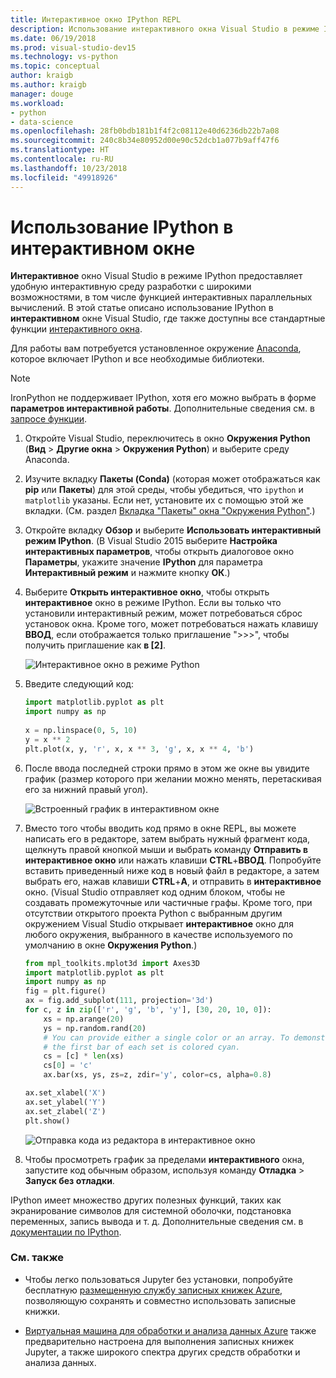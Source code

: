 ```yaml
---
title: Интерактивное окно IPython REPL
description: Использование интерактивного окна Visual Studio в режиме IPython для интерактивной среды разработки с широкими возможностями, в том числе функцией интерактивных параллельных вычислений.
ms.date: 06/19/2018
ms.prod: visual-studio-dev15
ms.technology: vs-python
ms.topic: conceptual
author: kraigb
ms.author: kraigb
manager: douge
ms.workload:
- python
- data-science
ms.openlocfilehash: 28fb0bdb181b1f4f2c08112e40d6236db22b7a08
ms.sourcegitcommit: 240c8b34e80952d00e90c52dcb1a077b9aff47f6
ms.translationtype: HT
ms.contentlocale: ru-RU
ms.lasthandoff: 10/23/2018
ms.locfileid: "49918926"
---
```

# <a name="use-ipython-in-the-interactive-window"></a>Использование IPython в интерактивном окне

**Интерактивное** окно Visual Studio в режиме IPython предоставляет удобную интерактивную среду разработки с широкими возможностями, в том числе функцией интерактивных параллельных вычислений. В этой статье описано использование IPython в **интерактивном** окне Visual Studio, где также доступны все стандартные функции [интерактивного окна](python-interactive-repl-in-visual-studio.md).

Для работы вам потребуется установленное окружение [Anaconda](https://www.continuum.io), которое включает IPython и все необходимые библиотеки.

> [!Note]
> IronPython не поддерживает IPython, хотя его можно выбрать в форме **параметров интерактивной работы**. Дополнительные сведения см. в [запросе функции](https://github.com/Microsoft/PTVS/issues/84).

1. Откройте Visual Studio, переключитесь в окно **Окружения Python** (**Вид** > **Другие окна** > **Окружения Python**) и выберите среду Anaconda.

2. Изучите вкладку **Пакеты (Conda)** (которая может отображаться как **pip** или **Пакеты**) для этой среды, чтобы убедиться, что `ipython` и `matplotlib` указаны. Если нет, установите их с помощью этой же вкладки. (См. раздел [Вкладка "Пакеты" окна "Окружения Python"](python-environments-window-tab-reference.md).)

3. Откройте вкладку **Обзор** и выберите **Использовать интерактивный режим IPython**. (В Visual Studio 2015 выберите **Настройка интерактивных параметров**, чтобы открыть диалоговое окно **Параметры**, укажите значение **IPython** для параметра **Интерактивный режим** и нажмите кнопку **ОК**.)

4. Выберите **Открыть интерактивное окно**, чтобы открыть **интерактивное** окно в режиме IPython. Если вы только что установили интерактивный режим, может потребоваться сброс установок окна. Кроме того, может потребоваться нажать клавишу **ВВОД**, если отображается только приглашение ">>>", чтобы получить приглашение как **в [2]**.

    ![Интерактивное окно в режиме Python](media/ipython-repl-03.png)

5. Введите следующий код:

   ```python
   import matplotlib.pyplot as plt
   import numpy as np
  
   x = np.linspace(0, 5, 10)
   y = x ** 2
   plt.plot(x, y, 'r', x, x ** 3, 'g', x, x ** 4, 'b')
   ```

6. После ввода последней строки прямо в этом же окне вы увидите график (размер которого при желании можно менять, перетаскивая его за нижний правый угол).

    ![Встроенный график в интерактивном окне](media/ipython-repl-04.png)

7. Вместо того чтобы вводить код прямо в окне REPL, вы можете написать его в редакторе, затем выбрать нужный фрагмент кода, щелкнуть правой кнопкой мыши и выбрать команду **Отправить в интерактивное окно** или нажать клавиши **CTRL**+**ВВОД**. Попробуйте вставить приведенный ниже код в новый файл в редакторе, а затем выбрать его, нажав клавиши **CTRL**+**A**, и отправить в **интерактивное** окно. (Visual Studio отправляет код одним блоком, чтобы не создавать промежуточные или частичные графы. Кроме того, при отсутствии открытого проекта Python с выбранным другим окружением Visual Studio открывает **интерактивное** окно для любого окружения, выбранного в качестве используемого по умолчанию в окне **Окружения Python**.)

    ```python
    from mpl_toolkits.mplot3d import Axes3D
    import matplotlib.pyplot as plt
    import numpy as np
    fig = plt.figure()
    ax = fig.add_subplot(111, projection='3d')
    for c, z in zip(['r', 'g', 'b', 'y'], [30, 20, 10, 0]):
        xs = np.arange(20)
        ys = np.random.rand(20)
        # You can provide either a single color or an array. To demonstrate this,
        # the first bar of each set is colored cyan.
        cs = [c] * len(xs)
        cs[0] = 'c'
        ax.bar(xs, ys, zs=z, zdir='y', color=cs, alpha=0.8)

    ax.set_xlabel('X')
    ax.set_ylabel('Y')
    ax.set_zlabel('Z')
    plt.show()
    ```

    ![Отправка кода из редактора в интерактивное окно](media/ipython-repl-05.png)

8. Чтобы просмотреть график за пределами **интерактивного** окна, запустите код обычным образом, используя команду **Отладка** > **Запуск без отладки**.

IPython имеет множество других полезных функций, таких как экранирование символов для системной оболочки, подстановка переменных, запись вывода и т. д. Дополнительные сведения см. в [документации по IPython](http://ipython.org/documentation.html).

### <a name="see-also"></a>См. также

- Чтобы легко пользоваться Jupyter без установки, попробуйте бесплатную [размещенную службу записных книжек Azure](https://notebooks.azure.com/), позволяющую сохранять и совместно использовать записные книжки.

- [Виртуальная машина для обработки и анализа данных Azure](/azure/machine-learning/data-science-virtual-machine/overview) также предварительно настроена для выполнения записных книжек Jupyter, а также широкого спектра других средств обработки и анализа данных.
